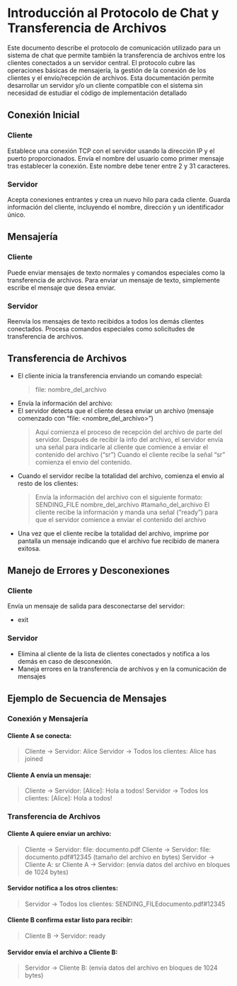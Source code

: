 # Introducción al Protocolo de Chat y Transferencia de Archivos

Este documento describe el protocolo de comunicación utilizado para un sistema de chat que permite también la transferencia de archivos entre los clientes conectados a un servidor central. El protocolo cubre las operaciones básicas de mensajería, la gestión de la conexión de los clientes y el envío/recepción de archivos. Esta documentación permite desarrollar un servidor y/o un cliente compatible con el sistema sin necesidad de estudiar el código de implementación detallado

## Conexión Inicial

### Cliente

Establece una conexión TCP con el servidor usando la dirección IP y el puerto proporcionados.
Envía el nombre del usuario como primer mensaje tras establecer la conexión. Este nombre debe tener entre 2 y 31 caracteres.

### Servidor

Acepta conexiones entrantes y crea un nuevo hilo para cada cliente.
Guarda información del cliente, incluyendo el nombre, dirección y un identificador único.

## Mensajería

### Cliente

Puede enviar mensajes de texto normales y comandos especiales como la transferencia de archivos.
Para enviar un mensaje de texto, simplemente escribe el mensaje que desea enviar.

### Servidor

Reenvía los mensajes de texto recibidos a todos los demás clientes conectados.
Procesa comandos especiales como solicitudes de transferencia de archivos.

## Transferencia de Archivos

- El cliente inicia la transferencia enviando un comando especial:
  > file: nombre_del_archivo
- Envía la información del archivo:
- El servidor detecta que el cliente desea enviar un archivo (mensaje comenzado con “file: <nombre_del_archivo>”)
  > Aquí comienza el proceso de recepción del archivo de parte del servidor.
  > Después de recibir la info del archivo, el servidor envía una señal para indicarle al cliente que comience a enviar el contenido del archivo (“sr”)
  > Cuando el cliente recibe la señal “sr” comienza el envio del contenido.
- Cuando el servidor recibe la totalidad del archivo, comienza el envio al resto de los clientes:
  > Envía la información del archivo con el siguiente formato: SENDING_FILE nombre_del_archivo #tamaño_del_archivo
  > El cliente recibe la información y manda una señal (“ready”) para que el servidor comience a enviar el contenido del archivo
- Una vez que el cliente recibe la totalidad del archivo, imprime por pantalla un mensaje indicando que el archivo fue recibido de manera exitosa.

## Manejo de Errores y Desconexiones

### Cliente

Envía un mensaje de salida para desconectarse del servidor:

- exit

### Servidor

- Elimina al cliente de la lista de clientes conectados y notifica a los demás en caso de desconexión.
- Maneja errores en la transferencia de archivos y en la comunicación de mensajes

## Ejemplo de Secuencia de Mensajes

### Conexión y Mensajería

#### Cliente A se conecta:

> Cliente → Servidor: Alice
> Servidor → Todos los clientes: Alice has joined

#### Cliente A envía un mensaje:

> Cliente → Servidor: [Alice]: Hola a todos!
> Servidor → Todos los clientes: [Alice]: Hola a todos!

### Transferencia de Archivos

#### Cliente A quiere enviar un archivo:

> Cliente → Servidor: file: documento.pdf
> Cliente → Servidor: file: documento.pdf#12345 (tamaño del archivo en bytes)
> Servidor → Cliente A: sr
> Cliente A → Servidor: (envía datos del archivo en bloques de 1024 bytes)

#### Servidor notifica a los otros clientes:

> Servidor → Todos los clientes: SENDING_FILEdocumento.pdf#12345

#### Cliente B confirma estar listo para recibir:

> Cliente B → Servidor: ready

#### Servidor envía el archivo a Cliente B:

> Servidor → Cliente B: (envía datos del archivo en bloques de 1024 bytes)
